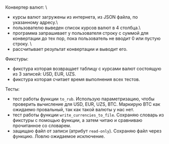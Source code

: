 Конвертер валют: \
- курсы валют загружены из интернета, из JSON файла, по указанному адресу.\
- пользователю выведен список курсов валют в 4 столбца.\
- программа запрашивает у пользователя строку с суммой для конвертации до тех пор, пока пользователь не вводит 0 или пустую строку. \
- рассчитывает результат конвертации и выводит его.

Фикстуры: 
- фикстура которая возвращает таблицу с курсами валют состоящую из 3 записей: USD, EUR, UZS.
- фикстура которая считает время выполнения всех тестов.

Тесты:
- тест работы функции `to_rub`. Использую параметризацию, чтобы проверить вычисление для USD, EUR, UZS, BTC. Маркирую BTC как ожидаемо провальный, так как такой валюты у нас нет.
- тест работы функции `write_currencies_to_file`. Сохраняю словарь из фикстуры с помощью функции, а затем читаю и сравниваю прочитанное со словарем.
- защищаю файл от записи (атрибут `read-only`). Сохраняю файл через функцию. Ловлю ожидаемое исключение.


